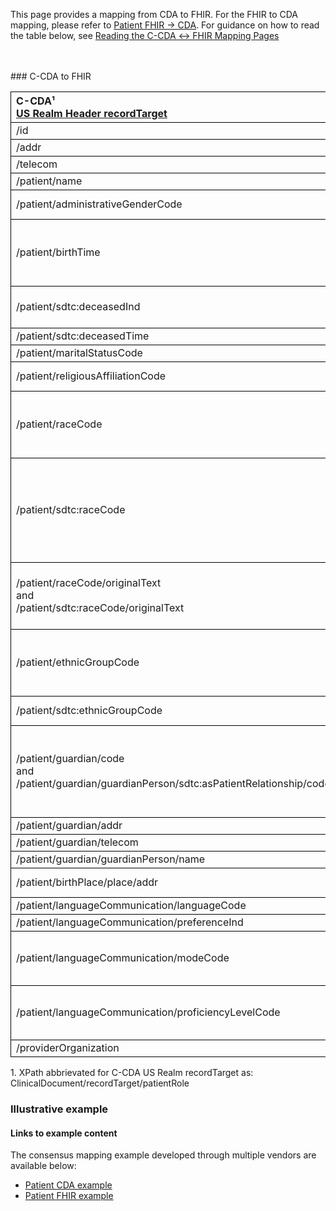 <style>
td, th {
   border: 1px solid black!important;
}
</style>

This page provides a mapping from CDA to FHIR. For the FHIR to CDA mapping, please refer to [Patient FHIR → CDA](./FC-patient.html). For guidance on how to read the table below, see [Reading the C-CDA ↔ FHIR Mapping Pages](./mappingGuidance.html)

<br />
<br />
### C-CDA to FHIR

|C-CDA¹<br/>[US Realm Header recordTarget](https://hl7.org/cda/us/ccda/3.0.0/StructureDefinition-USRealmHeader.html)|FHIR<br/>[Patient](http://hl7.org/fhir/us/core/STU4/StructureDefinition-us-core-patient.html#profile)|Transform Steps|
|:----|:----|:----|
|/id|.identifier|[CDA id ↔ FHIR identifier](mappingGuidance.html#cda-id--fhir-identifier)|
|/addr|.address|[CDA addr ↔ FHIR address ](mappingGuidance.html#cda-addr--fhir-address)|
|/telecom|.telecom|[CDA telecom ↔ FHIR telecom](mappingGuidance.html#cda-telecom--fhir-telecom)|
|/patient/name|.name|[CDA name ↔ FHIR name ](mappingGuidance.html#cda-name--fhir-name)|
|/patient/administrativeGenderCode|.gender|[CDA coding ↔ FHIR CodeableConcept](mappingGuidance.html#cda-coding--fhir-codeableconcept)<br/>[CDA administrativeGender → FHIR gender](ConceptMap-CF-AdministrativeGender.html)|
|/patient/birthTime|.birthDate|[CDA ↔ FHIR Time/Dates](mappingGuidance.html#cda--fhir-timedates) <br/>**Note:** the FHIR birthDate element is less precise than the CDA birthtime element. Precision can be preserved by also using the extension [`patient-birthTime`](https://hl7.org/fhir/R4/extension-patient-birthtime.html).|
|/patient/sdtc:deceasedInd|.deceasedBoolean|**Note:** Only one of `deceasedBoolean` or `deceasedDateTime` may exist. If both are present in CDA, use deceasedDateTime.
|/patient/sdtc:deceasedTime|.deceasedDateTime|[CDA ↔ FHIR Time/Dates](mappingGuidance.html#cda--fhir-timedates)
|/patient/maritalStatusCode|.maritalStatus|[CDA coding ↔ FHIR CodeableConcept](mappingGuidance.html#cda-coding--fhir-codeableconcept)|
|/patient/religiousAffiliationCode|.extension:[patient-religion](https://hl7.org/fhir/extensions/StructureDefinition-patient-religion.html).valueCodeableConcept|[CDA coding ↔ FHIR CodeableConcept](mappingGuidance.html#cda-coding--fhir-codeableconcept)
|/patient/raceCode|.extension:[us-core-race](https://hl7.org/fhir/us/core/STU4/StructureDefinition-us-core-race.html): ombCategory|[CDA coding ↔ FHIR CodeableConcept](mappingGuidance.html#cda-coding--fhir-codeableconcept)<br/>This should be a category and map to the ombCategory sub-extension. But if it is a detailed race, then it should go in the detailed sub-extension.|
|/patient/sdtc:raceCode|.extension:[us-core-race](https://hl7.org/fhir/us/core/STU4/StructureDefinition-us-core-race.html)|[CDA coding ↔ FHIR CodeableConcept](mappingGuidance.html#cda-coding--fhir-codeableconcept)<br/>If code is in [OMB category](http://hl7.org/fhir/us/core/ValueSet/omb-race-category), use us-core-race: ombCategory; else use us-core-race: detailed.<br/>If the detailed race is under a different OMB category that the non-sdtc:raceCode element, then an additional OMB category sub-extension should be included as well.|
|/patient/raceCode/originalText<br/>and<br/>/patient/sdtc:raceCode/originalText|.extension:[us-core-race](https://hl7.org/fhir/us/core/STU4/StructureDefinition-us-core-race.html): text|The race extension's text sub-extension is required but may only exist once. Recommendation is to comma-delimit all originalText / displayNames available, taking care to not duplicate values.
|/patient/ethnicGroupCode|.extension:[us-core-ethnicity](https://hl7.org/fhir/us/core/STU4/StructureDefinition-us-core-ethnicity.html)|[CDA coding ↔ FHIR CodeableConcept](mappingGuidance.html#cda-coding--fhir-codeableconcept)<br/>This should be a category and map to the ombCategory sub-extension. But if it is a detailed race, then it should go in the detailed sub-extension.|
|/patient/sdtc:ethnicGroupCode|.extension:[us-core-ethnicity](https://hl7.org/fhir/us/core/STU4/StructureDefinition-us-core-ethnicity.html) : detailed|[CDA coding ↔ FHIR CodeableConcept](mappingGuidance.html#cda-coding--fhir-codeableconcept)<br/>Used for detailed ethnicity|
|/patient/guardian/code<br/>and<br/>/patient/guardian/guardianPerson/sdtc:asPatientRelationship/code|.contact.relationship|First, add a fixed relationship code of  `GUARD` from [v3 RoleCode](http://terminology.hl7.org/CodeSystem/v3-RoleCode) (`http://terminology.hl7.org/CodeSystem/v3-RoleCode`) to preserve the CDA guardian relationship. Then map the two fields to additional relationship entries using [CDA coding ↔ FHIR CodeableConcept](mappingGuidance.html#cda-coding--fhir-codeableconcept)
|/patient/guardian/addr|.contact.address|[CDA addr ↔ FHIR address ](mappingGuidance.html#cda-addr--fhir-address)|
|/patient/guardian/telecom|.contact.telecom|[CDA telecom ↔ FHIR telecom](mappingGuidance.html#cda-telecom--fhir-telecom)|
|/patient/guardian/guardianPerson/name|.contact.name|[CDA name ↔ FHIR name ](mappingGuidance.html#cda-name--fhir-name)|
|/patient/birthPlace/place/addr|.extension:[patient-birthPlace](http://hl7.org/fhir/StructureDefinition/patient-birthPlace).valueAddress|[CDA addr ↔ FHIR address ](mappingGuidance.html#cda-addr--fhir-address)|
|/patient/languageCommunication/languageCode|.communication.language||
|/patient/languageCommunication/preferenceInd|.communication.preferred||
|/patient/languageCommunication/modeCode|.communication.extension:[patient-proficiency](http://hl7.org/fhir/StructureDefinition/patient-proficiency):type|[CDA coding ↔ FHIR CodeableConcept](mappingGuidance.html#cda-coding--fhir-codeableconcept)<br/>If both modeCode and proficiencyLevelCode are set for a language, only one `patient-proficiency` extension is needed.
|/patient/languageCommunication/proficiencyLevelCode|.communication.extension:[patient-proficiency](http://hl7.org/fhir/StructureDefinition/patient-proficiency):level|[CDA coding ↔ FHIR CodeableConcept](mappingGuidance.html#cda-coding--fhir-codeableconcept)<br/>If both modeCode and proficiencyLevelCode are set for a language, only one `patient-proficiency` extension is needed.
|/providerOrganization|.managingOrganization|

1\. XPath abbrievated for C-CDA US Realm recordTarget as: <br/> ClinicalDocument/recordTarget/patientRole

### Illustrative example


#### Links to example content

The consensus mapping example developed through multiple vendors are available below:
* [Patient CDA example](./Binary-CF-patient.html)
* [Patient FHIR example](./Patient-CF-patient.html)